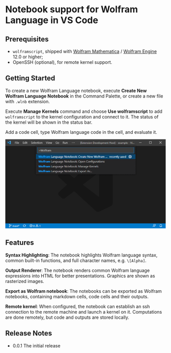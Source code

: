 # Notebook support for Wolfram Language in VS Code

## Prerequisites

- `wolframscript`, shipped with [Wolfram Mathematica](https://www.wolfram.com/mathematica/) / [Wolfram Engine](https://www.wolfram.com/engine/) 12.0 or higher;
- OpenSSH (optional), for remote kernel support.

## Getting Started

To create a new Wolfram Language notebook, execute **Create New Wolfram Language Notebook** in the Command Palette, or create a new file with `.wlnb` extension. 

Execute **Manage Kernels** command and choose **Use wolframscript** to add `wolframscript` to the kernel configuration and connect to it. The status of the kernel will be shown in the status bar. 

Add a code cell, type Wolfram language code  in the cell, and evaluate it. 

![getting-started](images/getting-started.gif)

## Features

**Syntax Highlighting**: The notebook highlights Wolfram language syntax, common built-in functions, and full character names, e.g. `\[Alpha]`.

**Output Renderer**: The notebook renders common Wolfram language expressions into HTML for better presentations. Graphics are shown as rasterized images.

**Export as Wolfram notebook**: The notebooks can be exported as Wolfram notebooks, containing markdown cells, code cells and their outputs.

**Remote kernel**: When configured, the notebook can establish an ssh connection to the remote machine and launch a kernel on it. Computations are done remotely, but code and outputs are stored locally.

## Release Notes

- 0.0.1 The initial release
